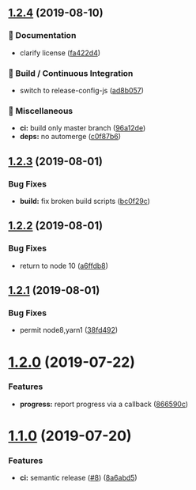 ## [1.2.4](https://github.com/holvonix-open/paginate-generator/compare/v1.2.3...v1.2.4) (2019-08-10)


### 📖 Documentation

* clarify license ([fa422d4](https://github.com/holvonix-open/paginate-generator/commit/fa422d4))


### 🔧 Build / Continuous Integration

* switch to release-config-js ([ad8b057](https://github.com/holvonix-open/paginate-generator/commit/ad8b057))


### 🧦 Miscellaneous

* **ci:** build only master branch ([96a12de](https://github.com/holvonix-open/paginate-generator/commit/96a12de))
* **deps:** no automerge ([c0f87b6](https://github.com/holvonix-open/paginate-generator/commit/c0f87b6))

## [1.2.3](https://github.com/holvonix-open/paginate-generator/compare/v1.2.2...v1.2.3) (2019-08-01)


### Bug Fixes

* **build:** fix broken build scripts ([bc0f29c](https://github.com/holvonix-open/paginate-generator/commit/bc0f29c))

## [1.2.2](https://github.com/holvonix-open/paginate-generator/compare/v1.2.1...v1.2.2) (2019-08-01)


### Bug Fixes

* return to node 10 ([a6ffdb8](https://github.com/holvonix-open/paginate-generator/commit/a6ffdb8))

## [1.2.1](https://github.com/holvonix-open/paginate-generator/compare/v1.2.0...v1.2.1) (2019-08-01)


### Bug Fixes

* permit node8,yarn1 ([38fd492](https://github.com/holvonix-open/paginate-generator/commit/38fd492))

# [1.2.0](https://github.com/holvonix-open/paginate-generator/compare/v1.1.0...v1.2.0) (2019-07-22)


### Features

* **progress:** report progress via a callback ([866590c](https://github.com/holvonix-open/paginate-generator/commit/866590c))

# [1.1.0](https://github.com/holvonix-open/paginate-generator/compare/v1.0.0...v1.1.0) (2019-07-20)


### Features

* **ci:** semantic release ([#8](https://github.com/holvonix-open/paginate-generator/issues/8)) ([8a6abd5](https://github.com/holvonix-open/paginate-generator/commit/8a6abd5))
